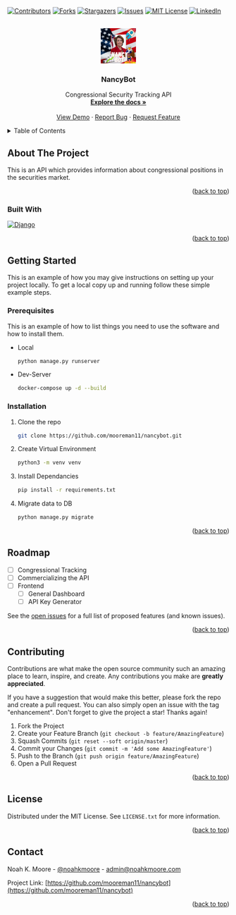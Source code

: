 <!-- Improved compatibility of back to top link: See: https://github.com/othneildrew/Best-README-Template/pull/73 -->
<a name="readme-top"></a>
<!--
*** Thanks for checking out the Best-README-Template. If you have a suggestion
*** that would make this better, please fork the repo and create a pull request
*** or simply open an issue with the tag "enhancement".
*** Don't forget to give the project a star!
*** Thanks again! Now go create something AMAZING! :D
-->



<!-- PROJECT SHIELDS -->
<!--
*** I'm using markdown "reference style" links for readability.
*** Reference links are enclosed in brackets [ ] instead of parentheses ( ).
*** See the bottom of this document for the declaration of the reference variables
*** for contributors-url, forks-url, etc. This is an optional, concise syntax you may use.
*** https://www.markdownguide.org/basic-syntax/#reference-style-links
-->
[![Contributors][contributors-shield]][contributors-url]
[![Forks][forks-shield]][forks-url]
[![Stargazers][stars-shield]][stars-url]
[![Issues][issues-shield]][issues-url]
[![MIT License][license-shield]][license-url]
[![LinkedIn][linkedin-shield]][linkedin-url]



<!-- PROJECT LOGO -->
<br />
<div align="center">
  <a href="https://github.com/mooreman11/nancybot">
    <img src="images/logo.png" alt="Logo" width="80" height="80">
  </a>

<h3 align="center">NancyBot</h3>

  <p align="center">
    Congressional Security Tracking API
    <br />
    <a href="https://github.com/mooreman11/nancybot"><strong>Explore the docs »</strong></a>
    <br />
    <br />
    <a href="https://github.com/mooreman11/nancybot">View Demo</a>
    ·
    <a href="https://github.com/mooreman11/nancybot/issues">Report Bug</a>
    ·
    <a href=https://github.com/mooreman11/nancybot/issues">Request Feature</a>
  </p>
</div>



<!-- TABLE OF CONTENTS -->
<details>
  <summary>Table of Contents</summary>
  <ol>
    <li>
      <a href="#about-the-project">About The Project</a>
      <ul>
        <li><a href="#built-with">Built With</a></li>
      </ul>
    </li>
    <li>
      <a href="#getting-started">Getting Started</a>
      <ul>
        <li><a href="#prerequisites">Prerequisites</a></li>
        <li><a href="#installation">Installation</a></li>
      </ul>
    </li>
    <li><a href="#roadmap">Roadmap</a></li>
    <li><a href="#contributing">Contributing</a></li>
    <li><a href="#license">License</a></li>
    <li><a href="#contact">Contact</a></li>

[//]: # (    <li><a href="#usage">Usage</a></li>)

[//]: # (    <li><a href="#acknowledgments">Acknowledgments</a></li>)
  </ol>
</details>



<!-- ABOUT THE PROJECT -->
## About The Project

[//]: # ([![Product Name Screen Shot][product-screenshot]]&#40;https://example.com&#41;)

[//]: # (Here's a blank template to get started: To avoid retyping too much info. Do a search and replace with your text editor for the following: `github_username`, `repo_name`, `twitter_handle`, `linkedin_username`, `email_client`, `email`, `project_title`, `project_description`)
This is an API which provides information about congressional positions in the securities market.
<p align="right">(<a href="#readme-top">back to top</a>)</p>



### Built With

[![Django][Django-shield]][Django-url]

<p align="right">(<a href="#readme-top">back to top</a>)</p>



<!-- GETTING STARTED -->
## Getting Started

This is an example of how you may give instructions on setting up your project locally.
To get a local copy up and running follow these simple example steps.

### Prerequisites

This is an example of how to list things you need to use the software and how to install them.

* Local
  ```sh
  python manage.py runserver
  ```
* Dev-Server
  ```sh
  docker-compose up -d --build
  ```

### Installation

[//]: # (1. Get a free API Key at [https://example.com]&#40;https://example.com&#41;)
1. Clone the repo
   ```sh
   git clone https://github.com/mooreman11/nancybot.git
   ```
2. Create Virtual Environment
   ```sh
   python3 -m venv venv
   ```
3. Install Dependancies
   ```sh
   pip install -r requirements.txt
   ```   
3. Migrate data to DB
   ```sh
   python manage.py migrate
   ```

<p align="right">(<a href="#readme-top">back to top</a>)</p>



<!-- USAGE EXAMPLES -->

[//]: # (## Usage)

[//]: # ()
[//]: # (Use this space to show useful examples of how a project can be used. Additional screenshots, code examples and demos work well in this space. You may also link to more resources.)

[//]: # ()
[//]: # (_For more examples, please refer to the [Documentation]&#40;https://example.com&#41;_)

[//]: # ()
[//]: # (<p align="right">&#40;<a href="#readme-top">back to top</a>&#41;</p>)

[//]: # ()


<!-- ROADMAP -->
## Roadmap

- [ ] Congressional Tracking
- [ ] Commercializing the API
- [ ] Frontend
    - [ ] General Dashboard
    - [ ] API Key Generator

See the [open issues](https://github.com/mooreman11/nancybot/issues) for a full list of proposed features (and known issues).

<p align="right">(<a href="#readme-top">back to top</a>)</p>



<!-- CONTRIBUTING -->
## Contributing

Contributions are what make the open source community such an amazing place to learn, inspire, and create. Any contributions you make are **greatly appreciated**.

If you have a suggestion that would make this better, please fork the repo and create a pull request. You can also simply open an issue with the tag "enhancement".
Don't forget to give the project a star! Thanks again!

1. Fork the Project
2. Create your Feature Branch (`git checkout -b feature/AmazingFeature`)
3. Squash Commits (`git reset --soft origin/master`)
4. Commit your Changes (`git commit -m 'Add some AmazingFeature'`)
5. Push to the Branch (`git push origin feature/AmazingFeature`)
6. Open a Pull Request

<p align="right">(<a href="#readme-top">back to top</a>)</p>



<!-- LICENSE -->
## License

Distributed under the MIT License. See `LICENSE.txt` for more information.

<p align="right">(<a href="#readme-top">back to top</a>)</p>



<!-- CONTACT -->
## Contact

Noah K. Moore - [@noahkmoore](https://twitter.com/noahkmoore) - admin@noahkmoore.com

Project Link: [https://github.com/mooreman11/nancybot](https://github.com/mooreman11/nancybot)

<p align="right">(<a href="#readme-top">back to top</a>)</p>



[//]: # (<!-- ACKNOWLEDGMENTS -->)

[//]: # (## Acknowledgments)

[//]: # ()
[//]: # (* []&#40;&#41;)

[//]: # (* []&#40;&#41;)

[//]: # (* []&#40;&#41;)

[//]: # ()
[//]: # (<p align="right">&#40;<a href="#readme-top">back to top</a>&#41;</p>)



<!-- MARKDOWN LINKS & IMAGES -->
<!-- https://www.markdownguide.org/basic-syntax/#reference-style-links -->
[contributors-shield]: https://img.shields.io/github/contributors/mooreman11/nancybot.svg?style=for-the-badge
[contributors-url]: https://github.com/mooreman11/nancybot/graphs/contributors
[forks-shield]: https://img.shields.io/github/forks/mooreman11/nancybot.svg?style=for-the-badge
[forks-url]: https://github.com/mooreman11/nancybot/network/members
[stars-shield]: https://img.shields.io/github/stars/mooreman11/nancybot.svg?style=for-the-badge
[stars-url]: https://github.com/mooreman11/nancybot/stargazers
[issues-shield]: https://img.shields.io/github/issues/mooreman11/nancybot.svg?style=for-the-badge
[issues-url]: https://github.com/mooreman11/nancybot/issues
[license-shield]: https://img.shields.io/github/license/mooreman11/nancybot.svg?style=for-the-badge
[license-url]: https://github.com/mooreman11/nancybot/blob/master/LICENSE.txt
[linkedin-shield]: https://img.shields.io/badge/-LinkedIn-black.svg?style=for-the-badge&logo=linkedin&colorB=555
[linkedin-url]: https://linkedin.com/in/noahkmoore
[product-screenshot]: images/screenshot.png
[Django-shield]: https://img.shields.io/badge/Django-092E20?style=for-the-badge&logo=django&logoColor=white
[Django-url]: https://djangoproject.com/